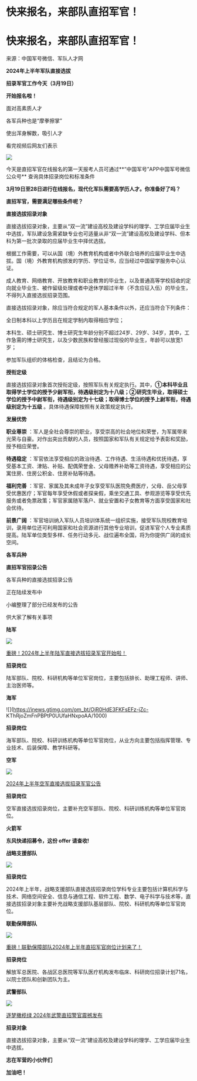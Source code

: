# 快来报名，来部队直招军官！

# 快来报名，来部队直招军官！

来源：中国军号微信、军队人才网

**2024年上半年军队直接选拔**

**招录军官工作今天（3月19日）**

**开始报名啦！**

面对高素质人才

各军兵种也是“摩拳擦掌”

使出浑身解数，吸引人才

看完视频后网友们表示

![](https://inews.gtimg.com/om_bt/OaEW2t0qnKEufyPIMpjt0HcGLNsagYGMqhXnRRqb2goZEAA/1000)

今天是直招军官在线报名的第一天报考人员可通过**“中国军号”APP中国军号微信公众号** 查询具体招录岗位和标准条件

**3月19日至28日进行在线报名，现代化军队需要高学历人才。你准备好了吗？**

**直招军官，需要满足哪些条件呢？**

**直接选拔招录对象**

直接选拔招录对象，主要从“双一流”建设高校及建设学科的理学、工学应届毕业生中选拔，军队建设急需紧缺专业也可适量从非“双一流”建设高校及建设学科、但本科为第一批次录取的应届毕业生中择优选拔。

根据工作需要，可以从国（境）外教育机构或者中外联合培养的应届毕业生中选拔。国（境）外教育机构颁发的学历、学位证书，应当经过中国留学服务中心认证。

成人教育、网络教育、开放教育和职业教育的毕业生，以及普通高等学校招收的定向就业毕业生、被作留级处理或者中途休学超过半年（不含应征入伍）的毕业生，不得列入直接选拔招录范围。

直接选拔招录对象，除应当符合规定的军人基本条件以外，还应当符合下列条件：

全日制本科以上学历且在规定学制内取得相应学位；

本科生、硕士研究生、博士研究生年龄分别不超过24岁、29岁、34岁，其中，工作急需的博士研究生，以及少数民族和曾经服过现役的毕业生，年龄可以放宽1岁；

参加军队组织的体格检查，且结论为合格。

**授衔定级**

直接选拔招录对象首次授衔定级，按照军队有关规定执行。其中，**①本科毕业且取得学士学位的授予少尉军衔，待遇级别定为十八级；②研究生毕业，取得硕士学位的授予中尉军衔，待遇级别定为十七级；取得博士学位的授予上尉军衔，待遇级别定为十五级**
。具体待遇保障按照有关政策规定执行。

**发展优势**

**职业尊崇**
：军人是全社会尊崇的职业，享受崇高的社会地位和荣誉，为军属带来光荣与自豪。对作出突出贡献的人员，按照国家和军队有关规定给予表彰和奖励，授予相应荣誉。

**待遇稳定**
：军官依法享受相应的政治待遇、工作待遇、生活待遇和优抚待遇，享受基本工资、津贴、补贴、配偶荣誉金、父母赡养补助等工资待遇，享受相应的公寓住房、住房公积金、住房补贴等待遇。

**福利完善**
：军官、家属及其未成年子女享受军队医院免费医疗，父母、岳父母享受优惠医疗；军官每年享受休假或者探亲假，乘坐交通工具、参观游览等享受优先服务或者免票政策；军官家属随军落户、就业安置和子女教育等方面享受国家和社会优待。

**前景广阔**
：军官培训纳入军队人员培训体系统一组织实施，接受军队院校教育培训，录用单位还可利用国家和社会资源进行其他专业培训，促进军官个人专业素质提高。陆军单位类型多样、任务行动多元、战位遍布全国，将为你提供广阔的成长空间。

**各军兵种**

**直招军官招录公告**

各军兵种的直接选拔招录公告

正在陆续发布中

小编整理了部分已经发布的公告

供大家了解有关事项

**陆军**

![](https://inews.gtimg.com/om_bt/O3Jrov8-AScA7nzZvugd3Wj94kgqek26djwDA9oPbL4gEAA/1000)

[重磅！2024年上半年陆军直接选拔招录军官开始啦！](https://news.qq.com/rain/a/20240319A0358800)

**招录岗位**

陆军部队、院校、科研机构等单位军官岗位，主要包括排长、助理工程师、讲师、主治医师等。

**海军**

![](https://inews.gtimg.com/om_bt/OjR0HdE3FKFsEFz-jZc-
KThRjoZmFnPBPtP0UUfaHNxpoAA/1000)

**招录岗位**

海军部队、院校、科研训练机构等单位军官岗位，从业方向主要包括指挥管理、专业技术、后装保障、教学科研等。

**空军**

![](https://inews.gtimg.com/om_bt/OSIn1UCMsMnwOeQOhVjaMk2vbG5r2d_6KRqVvzPshw3LoAA/1000)

[2024年上半年空军直接选拔招录军官公告](https://news.qq.com/rain/a/20240316A01MAX00)

**招录岗位**

空军直接选拔招录岗位，主要补充空军部队、院校、科研训练机构等单位军官岗位。

**火箭军**

**东风快递招募令，这份 offer 请查收!**

**战略支援部队**

![](https://inews.gtimg.com/om_bt/OsYQqLVxd4kOlJvZWLfoycOz7m0zawpxS6lCBsk0TetpcAA/1000)

**招录岗位**

2024年上半年，战略支援部队直接选拔招录岗位学科专业主要包括计算机科学与技术、网络空间安全、信息与通信工程、软件工程、数学、电子科学与技术等，直接选拔招录对象主要补充战略支援部队基层部队、院校、科研机构等单位军官岗位。

**联勤保障部队**

![](https://inews.gtimg.com/om_bt/OFBJelW3zifQ-6WmHzJotxnL8hGDiqjf2TuSXcmq_eZcgAA/1000)

[重磅！联勤保障部队2024年上半年直招军官岗位计划来了！](https://news.qq.com/rain/a/20240316A047XG00)

**招录岗位**

解放军总医院、各战区总医院等军队医疗机构发布临床、科研岗位招录计划71名，以院士团队和创新团队为主。

**武警部队**

![](https://inews.gtimg.com/om_bt/OiIkIhnRwAheNSXvaguU3Okt5_ojsLFbX7lzrPSNNzQAkAA/1000)

[逐梦橄榄绿 2024年武警直招警官震撼发布](https://news.qq.com/rain/a/20240316A07D6Q00)

**招录对象**

直接选拔招录对象，主要从“双一流”建设高校及建设学科的理学、工学应届毕业生中选拔。

**志在军营的小伙伴们**

**加油吧！**

